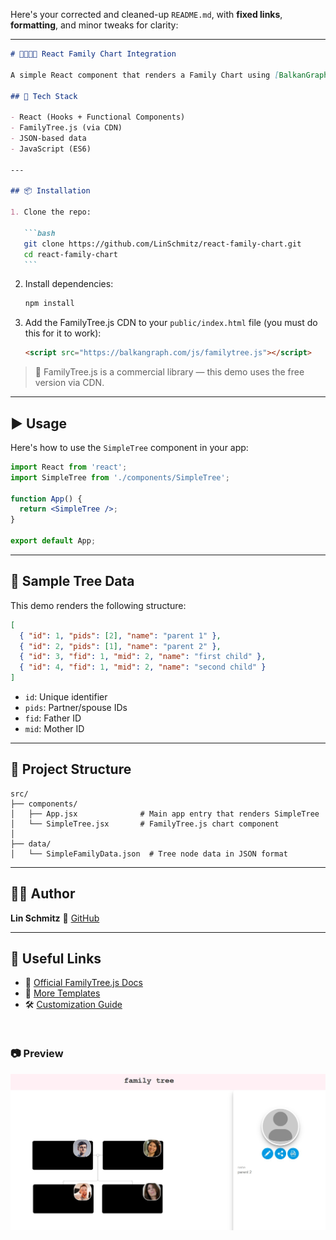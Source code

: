 Here's your corrected and cleaned-up `README.md`, with **fixed links**, **formatting**, and minor tweaks for clarity:

---

````markdown
# 👨‍👩‍👧‍👦 React Family Chart Integration

A simple React component that renders a Family Chart using [BalkanGraph's FamilyTree.js](https://balkangraph.com/OrgChartJS-Demos/FamilyTree). This example shows a minimal family tree with two parents and their children.

## 🧰 Tech Stack

- React (Hooks + Functional Components)
- FamilyTree.js (via CDN)
- JSON-based data
- JavaScript (ES6)

---

## 📦 Installation

1. Clone the repo:

   ```bash
   git clone https://github.com/LinSchmitz/react-family-chart.git
   cd react-family-chart
   ```
````

2. Install dependencies:

   ```bash
   npm install
   ```

3. Add the FamilyTree.js CDN to your `public/index.html` file (you must do this for it to work):

   ```html
   <script src="https://balkangraph.com/js/familytree.js"></script>
   ```

> 🧠 FamilyTree.js is a commercial library — this demo uses the free version via CDN.

---

## ▶️ Usage

Here's how to use the `SimpleTree` component in your app:

```jsx
import React from 'react';
import SimpleTree from './components/SimpleTree';

function App() {
  return <SimpleTree />;
}

export default App;
```

---

## 🌳 Sample Tree Data

This demo renders the following structure:

```json
[
  { "id": 1, "pids": [2], "name": "parent 1" },
  { "id": 2, "pids": [1], "name": "parent 2" },
  { "id": 3, "fid": 1, "mid": 2, "name": "first child" },
  { "id": 4, "fid": 1, "mid": 2, "name": "second child" }
]
```

- `id`: Unique identifier
- `pids`: Partner/spouse IDs
- `fid`: Father ID
- `mid`: Mother ID

---

## 📂 Project Structure

```
src/
├── components/
│   ├── App.jsx              # Main app entry that renders SimpleTree
│   └── SimpleTree.jsx       # FamilyTree.js chart component
│
├── data/
│   └── SimpleFamilyData.json  # Tree node data in JSON format
```

---

## 🙋‍♂️ Author

**Lin Schmitz**
🔗 [GitHub](https://github.com/LinSchmitz)

---

## 🔗 Useful Links

- 📘 [Official FamilyTree.js Docs](https://balkangraph.com/OrgChartJS-Demos/FamilyTree)
- 🎨 [More Templates](https://balkangraph.com/OrgChartJS-Tutorials/Templates)
- 🛠️ [Customization Guide](https://balkangraph.com/OrgChartJS-Demos/FamilyTree)

```


```

### 📷 Preview

![alt text](public/img/tree.jpg)

